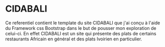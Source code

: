 # CIDABALI
Ce referentiel contient le template du site CIDABALI que j'ai conçu à l'aide du Framework css Bootstrap dans le but de pousser mon exploration de celui-ci. En effet CIDABALI est un site qui présente des plats de certains restaurants Africain en général et des plats Ivoirien en particulier.
